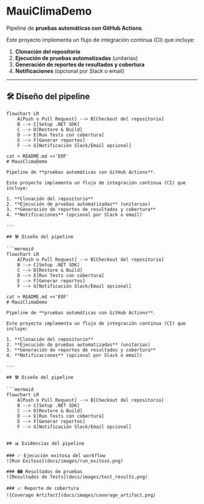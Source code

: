 # MauiClimaDemo

Pipeline de **pruebas automáticas con GitHub Actions**.

Este proyecto implementa un flujo de integración continua (CI) que incluye:

1. **Clonación del repositorio**  
2. **Ejecución de pruebas automatizadas** (unitarias)  
3. **Generación de reportes de resultados y cobertura**  
4. **Notificaciones** (opcional por Slack o email)

---

## 🛠️ Diseño del pipeline

```mermaid
flowchart LR
    A[Push o Pull Request] --> B[Checkout del repositorio]
    B --> C[Setup .NET SDK]
    C --> D[Restore & Build]
    D --> E[Run Tests con cobertura]
    E --> F[Generar reportes]
    F --> G[Notificación Slack/Email opcional]

cat > README.md <<'EOF'
# MauiClimaDemo

Pipeline de **pruebas automáticas con GitHub Actions**.

Este proyecto implementa un flujo de integración continua (CI) que incluye:

1. **Clonación del repositorio**  
2. **Ejecución de pruebas automatizadas** (unitarias)  
3. **Generación de reportes de resultados y cobertura**  
4. **Notificaciones** (opcional por Slack o email)

---

## 🛠️ Diseño del pipeline

```mermaid
flowchart LR
    A[Push o Pull Request] --> B[Checkout del repositorio]
    B --> C[Setup .NET SDK]
    C --> D[Restore & Build]
    D --> E[Run Tests con cobertura]
    E --> F[Generar reportes]
    F --> G[Notificación Slack/Email opcional]

cat > README.md <<'EOF'
# MauiClimaDemo

Pipeline de **pruebas automáticas con GitHub Actions**.

Este proyecto implementa un flujo de integración continua (CI) que incluye:

1. **Clonación del repositorio**  
2. **Ejecución de pruebas automatizadas** (unitarias)  
3. **Generación de reportes de resultados y cobertura**  
4. **Notificaciones** (opcional por Slack o email)

---

## 🛠️ Diseño del pipeline

```mermaid
flowchart LR
    A[Push o Pull Request] --> B[Checkout del repositorio]
    B --> C[Setup .NET SDK]
    C --> D[Restore & Build]
    D --> E[Run Tests con cobertura]
    E --> F[Generar reportes]
    F --> G[Notificación Slack/Email opcional]


## 📊 Evidencias del pipeline

### ✅ Ejecución exitosa del workflow
![Run Exitoso](docs/images/run_exitoso.png)

### �� Resultados de pruebas
![Resultados de Tests](docs/images/test_results.png)

### 📈 Reporte de cobertura
![Coverage Artifact](docs/images/coverage_artifact.png)


